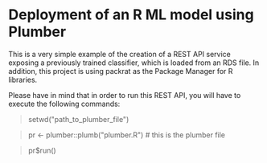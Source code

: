# Deployment of an R ML model using Plumber
This is a very simple example of the creation of a REST API service exposing a previously trained classifier, which is loaded from an RDS file.
In addition, this project is using packrat as the Package Manager for R libraries.

Please have in mind that in order to run this REST API, you will have to execute the following commands:

> setwd("path_to_plumber_file")


> pr <- plumber::plumb("plumber.R") # this is the plumber file


> pr$run()
